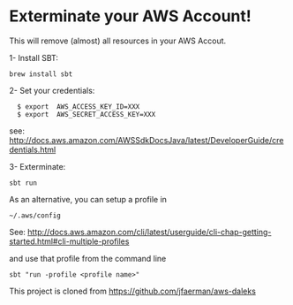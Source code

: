 # Exterminate your AWS Account!

This will remove (almost) all resources in your AWS Accout.

1- Install SBT:
```
brew install sbt
```

2- Set your credentials:
```
  $ export  AWS_ACCESS_KEY_ID=XXX
  $ export  AWS_SECRET_ACCESS_KEY=XXX
```  
see: http://docs.aws.amazon.com/AWSSdkDocsJava/latest/DeveloperGuide/credentials.html

3- Exterminate:
```
sbt run
```

As an alternative, you can setup a profile in
```
~/.aws/config
```
See: http://docs.aws.amazon.com/cli/latest/userguide/cli-chap-getting-started.html#cli-multiple-profiles

and use that profile from the command line
```
sbt "run -profile <profile name>"
```

This project is cloned from https://github.com/jfaerman/aws-daleks
